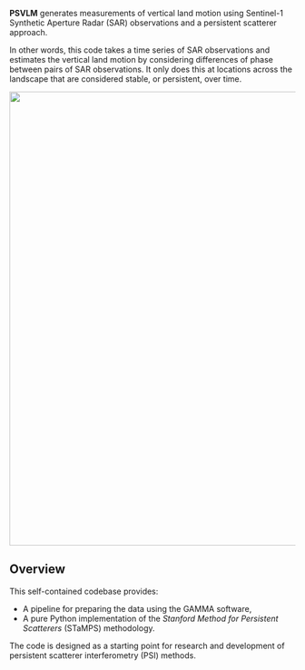 **PSVLM** generates measurements of vertical land motion using Sentinel-1 Synthetic Aperture Radar (SAR) observations and a persistent scatterer approach.

In other words, this code takes a time series of SAR observations and estimates the vertical land motion by considering differences of phase between pairs of SAR observations. It only does this at locations across the landscape that are considered stable, or persistent, over time.

<img src="https://github.com/daleroberts/ps_vlm/blob/8950c9cedd7af6a360dd6c3176b950aa8fe1039b/docs/cover.png" width="800">

## Overview

This self-contained codebase provides:

- A pipeline for preparing the data using the GAMMA software, 
- A pure Python implementation of the *Stanford Method for Persistent Scatterers* (STaMPS) methodology.

The code is designed as a starting point for research and development of persistent scatterer interferometry (PSI) methods.


